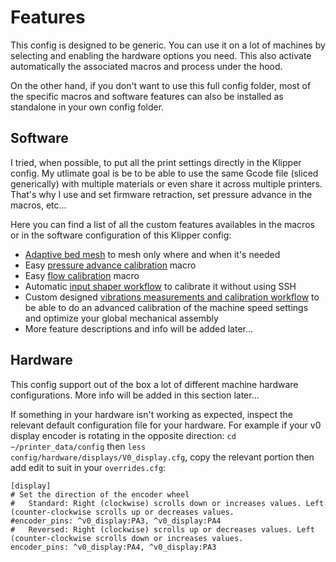 # Features

This config is designed to be generic. You can use it on a lot of machines by selecting and enabling the hardware options you need. This also activate automatically the associated macros and process under the hood.

On the other hand, if you don't want to use this full config folder, most of the specific macros and software features can also be installed as standalone in your own config folder.


## Software

I tried, when possible, to put all the print settings directly in the Klipper config. My utlimate goal is be to be able to use the same Gcode file (sliced generically) with multiple materials or even share it across multiple printers. That's why I use and set firmware retraction, set pressure advance in the macros, etc...

Here you can find a list of all the custom features availables in the macros or in the software configuration of this Klipper config:

  - [Adaptive bed mesh](./features/adaptive_bed_mesh.md) to mesh only where and when it's needed
  - Easy [pressure advance calibration](./features/pa_calibration.md) macro
  - Easy [flow calibration](./features/flow_calibration.md) macro
  - Automatic [input shaper workflow](./features/is_workflow.md) to calibrate it without using SSH
  - Custom designed [vibrations measurements and calibration workflow](./features/vibr_measurements.md) to be able to do an advanced calibration of the machine speed settings and optimize your global mechanical assembly
  - More feature descriptions and info will be added later...


## Hardware

This config support out of the box a lot of different machine hardware configurations.
More info will be added in this section later...

If something in your hardware isn't working as expected, inspect the relevant default configuration file for your hardware. For example if your v0 display encoder is rotating in the opposite direction:
`cd ~/printer_data/config` then `less config/hardware/displays/V0_display.cfg`, copy the relevant portion then add edit to suit in your `overrides.cfg`:
```
[display]
# Set the direction of the encoder wheel
#   Standard: Right (clockwise) scrolls down or increases values. Left (counter-clockwise scrolls up or decreases values.
#encoder_pins: ^v0_display:PA3, ^v0_display:PA4
#   Reversed: Right (clockwise) scrolls up or decreases values. Left (counter-clockwise scrolls down or increases values.
encoder_pins: ^v0_display:PA4, ^v0_display:PA3
```